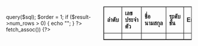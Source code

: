 <!DOCTYPE html>
<html lang="en">
<head>
    <meta charset="UTF-8">
    <meta http-equiv="X-UA-Compatible" content="IE=edge">
    <meta name="viewport" content="width=device-width, initial-scale=1.0">
    <title>นัทธมน-610-34</title>
    <link href="https://cdn.jsdelivr.net/npm/bootstrap@5.0.2/dist/css/bootstrap.min.css" rel="stylesheet" integrity="sha384-EVSTQN3/azprG1Anm3QDgpJLIm9Nao0Yz1ztcQTwFspd3yD65VohhpuuCOmLASjC" crossorigin="anonymous">
    <style>
        table {font-family: Arial, sans-serif; border-collapse: collapse; width: 100%; max-width: 1200px;}
        td, th {border: 1px solid #000000; text-align: left; padding: 8px; }
        table.center1 {margin: 0 auto;}
        body {display: flex; justify-content: center; align-items: center; margin: 0; }
    </style>
</head>
<body class="p-4">
    <script src="https://cdn.jsdelivr.net/npm/bootstrap@5.0.2/dist/js/bootstrap.bundle.min.js" integrity="sha384-MrcW6ZMFYlzcLA8Nl+NtUVF0sA7MsXsP1UyJoMp4YLEuNSfAP+JcXn/tWtIaxVXM" crossorigin="anonymous"></script>
    <?php
        $host = "localhost";
        $username = "root";
        $password = "";
        $DB = "student";
        $conn = mysqli_connect($host, $username, $password, $DB);
        $sql = "SELECT * FROM student ORDER BY Student_level ASC";
        $result = $conn->query($sql);
        $order = 1;
        if ($result->num_rows > 0) {  
            echo "<table border='1'>
                <tr>
                    <th>ลำดับ</th>
                    <th>เลขประจำตัว</th>
                    <th>ชื่อนามสกุล</th>
                    <th>ระดับชั้น</th>
                    <th>Email</th>
                    <th>Username</th>
                </tr>";
        }
    ?>
    <?php while($row = $result->fetch_assoc()) {?>
        <tr>
            <td><?php echo $order++?></td>
            <td><?php echo $row["Student_id"]?></td>
            <td><?php echo $row["First_name"]." ".$row["Last_name"]?></td>
            <td><?php echo "ม.".$row["Student_level"]."/".$row["Class_id"]?></td>
            <td><?php echo $row["Email"]?></td>
            <td><?php echo $row["User_name"]?></td>
        </tr>
    <?php }?>
</body>
</html>
